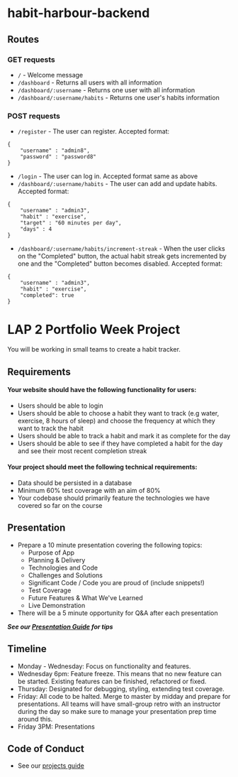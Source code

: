 # habit-harbour-backend


## Routes

### GET requests
- `/` - Welcome message
- `/dashboard` - Returns all users with all information
- `/dashboard/:username` - Returns one user with all information
- `/dashboard/:username/habits` - Returns one user's habits information

### POST requests
- `/register` - The user can register. Accepted format: 
```
{
    "username" : "admin8",
    "password" : "password8"
}
```
- `/login` - The user can log in. Accepted format same as above
- `/dashboard/:username/habits` - The user can add and update habits. Accepted format: 
```
{
    "username" : "admin3",
    "habit" : "exercise",
    "target" : "60 minutes per day",
    "days" : 4
}
```
- `/dashboard/:username/habits/increment-streak` - When the user clicks on the "Completed" button, the actual habit streak gets incremented by one and the "Completed" button becomes disabled. Accepted format: 
```
{
    "username" : "admin3",
    "habit" : "exercise",
    "completed": true
}
```

# LAP 2 Portfolio Week Project
You will be working in small teams to create a habit tracker.

## Requirements
#### Your website should have the following functionality for users:
- Users should be able to login
- Users should be able to choose a habit they want to track (e.g water, exercise, 8 hours of sleep) and choose the frequency at which they want to track the habit
- Users should be able to track a habit and mark it as complete for the day
- Users should be able to see if they have completed a habit for the day and see their most recent completion streak

#### Your project should meet the following technical requirements:
- Data should be persisted in a database
- Minimum 60% test coverage with an aim of 80%
- Your codebase should primarily feature the technologies we have covered so far on the course

## Presentation
- Prepare a 10 minute presentation covering the following topics:
    - Purpose of App
    - Planning & Delivery
    - Technologies and Code
    - Challenges and Solutions
    - Significant Code / Code you are proud of (include snippets!)
    - Test Coverage
    - Future Features & What We've Learned 
    - Live Demonstration
- There will be a 5 minute opportunity for Q&A after each presentation

***See our [Presentation Guide](https://gist.github.com/getfutureproof-admin/8858ae4a2e9ef624422b0ed502d9332d) for tips*** 

## Timeline
- Monday - Wednesday: Focus on functionality and features.
- Wednesday 6pm: Feature freeze.
This means that no new feature can be started. Existing features can be finished, refactored or fixed.
- Thursday: Designated for debugging, styling, extending test coverage.
- Friday: All code to be halted. Merge to master by midday and prepare for presentations. All teams will have small-group retro with an instructor during the day so make sure to manage your presentation prep time around this.
- Friday 3PM: Presentations

## Code of Conduct
- See our [projects guide](https://gist.github.com/getfutureproof-admin/fbbefeccf62cb3e120adae8d20a2ac56)
